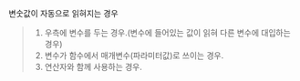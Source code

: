 변숫값이 자동으로 읽혀지는 경우

>1. 우측에 변수를 두는 경우.(변수에 들어있는 값이 읽혀 다른 변수에 대입하는 경우)
>2. 변수가 함수에서 매개변수(파라미터값)로 쓰이는 경우.
>3. 연산자와 함께 사용하는 경우.
